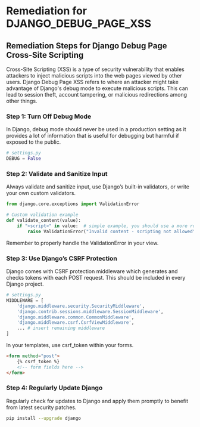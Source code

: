 # Remediation for DJANGO_DEBUG_PAGE_XSS

## Remediation Steps for Django Debug Page Cross-Site Scripting

Cross-Site Scripting (XSS) is a type of security vulnerability that enables attackers to inject malicious scripts into the web pages viewed by other users. Django Debug Page XSS refers to where an attacker might take advantage of Django's debug mode to execute malicious scripts. This can lead to session theft, account tampering, or malicious redirections among other things.

### Step 1: Turn Off Debug Mode

In Django, debug mode should never be used in a production setting as it provides a lot of information that is useful for debugging but harmful if exposed to the public. 

```python
# settings.py 
DEBUG = False
```

### Step 2: Validate and Sanitize Input 

Always validate and sanitize input, use Django’s built-in validators, or write your own custom validators.

```python
from django.core.exceptions import ValidationError 

# Custom validation example 
def validate_content(value): 
    if "<script>" in value:  # simple example, you should use a more robust method 
        raise ValidationError("Invalid content - scripting not allowed") 
```

Remember to properly handle the ValidationError in your view.

### Step 3: Use Django’s CSRF Protection 

Django comes with CSRF protection middleware which generates and checks tokens with each POST request. This should be included in every Django project.

```python
# settings.py
MIDDLEWARE = [
    'django.middleware.security.SecurityMiddleware',
    'django.contrib.sessions.middleware.SessionMiddleware',
    'django.middleware.common.CommonMiddleware',
    'django.middleware.csrf.CsrfViewMiddleware',
    ... # insert remaining middleware 
]
```

In your templates, use csrf_token within your forms.

```html
<form method="post">
    {% csrf_token %}
    <!-- form fields here -->
</form>
```

### Step 4: Regularly Update Django 

Regularly check for updates to Django and apply them promptly to benefit from latest security patches.

```bash
pip install --upgrade django
```